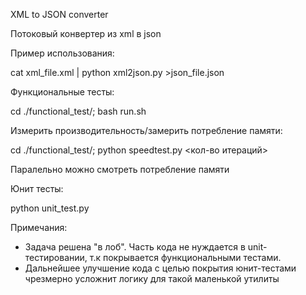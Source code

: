 XML to JSON converter

Потоковый конвертер из xml в json


Пример использования:

cat xml_file.xml | python xml2json.py >json_file.json



Функциональные тесты:

cd ./functional_test/; bash run.sh


Измерить производительность/замерить потребление памяти:

cd ./functional_test/; python speedtest.py <кол-во итераций>

Паралельно можно смотреть потребление памяти


Юнит тесты:

python unit_test.py



Примечания:
- Задача решена "в лоб". Часть кода не нуждается в unit-тестировании, т.к покрывается функциональными тестами.
- Дальнейшее улучшение кода с целью покрытия юнит-тестами чрезмерно усложнит логику для такой маленькой утилиты